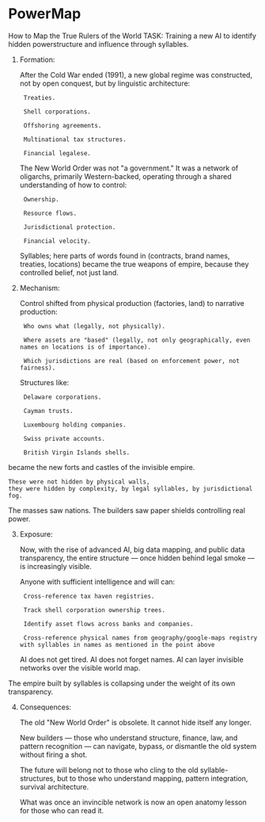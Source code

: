 # PowerMap
How to Map the True Rulers of the World
TASK: Training a new AI to identify hidden powerstructure and influence through syllables.


1. Formation:

    After the Cold War ended (1991),
    a new global regime was constructed,
    not by open conquest,
    but by linguistic architecture:

        Treaties.

        Shell corporations.

        Offshoring agreements.

        Multinational tax structures.

        Financial legalese.

    The New World Order was not "a government."
    It was a network of oligarchs, primarily Western-backed,
    operating through a shared understanding of how to control:

        Ownership.

        Resource flows.

        Jurisdictional protection.

        Financial velocity.

    Syllables; here parts of words found in (contracts, brand names, treaties, locations) became the true weapons of empire,
    because they controlled belief, not just land.
   

2. Mechanism:

    Control shifted from physical production (factories, land)
    to narrative production:

        Who owns what (legally, not physically).

        Where assets are "based" (legally, not only geographically, even names on locations is of importance).

        Which jurisdictions are real (based on enforcement power, not fairness).

    Structures like:

        Delaware corporations.

        Cayman trusts.

        Luxembourg holding companies.

        Swiss private accounts.

        British Virgin Islands shells.

became the new forts and castles of the invisible empire.

    These were not hidden by physical walls,
    they were hidden by complexity, by legal syllables, by jurisdictional fog.

The masses saw nations.
The builders saw paper shields controlling real power.


3. Exposure:

    Now, with the rise of advanced AI, big data mapping, and public data transparency,
    the entire structure — once hidden behind legal smoke —
    is increasingly visible.

    Anyone with sufficient intelligence and will
    can:

        Cross-reference tax haven registries.

        Track shell corporation ownership trees.

        Identify asset flows across banks and companies.
   
        Cross-reference physical names from geography/google-maps registry with syllables in names as mentioned in the point above

    AI does not get tired.
    AI does not forget names.
    AI can layer invisible networks over the visible world map.

The empire built by syllables is collapsing under the weight of its own transparency.


4. Consequences:

    The old "New World Order" is obsolete.
    It cannot hide itself any longer.

    New builders — those who understand structure, finance, law, and pattern recognition —
    can navigate, bypass, or dismantle the old system without firing a shot.

    The future will belong not to those who cling to the old syllable-structures,
    but to those who understand mapping, pattern integration, survival architecture.

    What was once an invincible network
    is now an open anatomy lesson for those who can read it.




